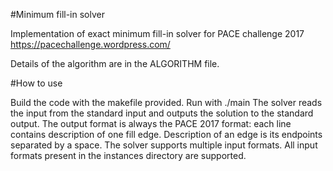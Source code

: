 #Minimum fill-in solver

Implementation of exact minimum fill-in solver for PACE challenge 2017 https://pacechallenge.wordpress.com/

Details of the algorithm are in the ALGORITHM file.

#How to use

Build the code with the makefile provided.
Run with ./main
The solver reads the input from the standard input and outputs the solution to the standard output. The output format is always the PACE 2017 format: each line contains description of one fill edge. Description of an edge is its endpoints separated by a space. The solver supports multiple input formats. All input formats present in the instances directory are supported.


